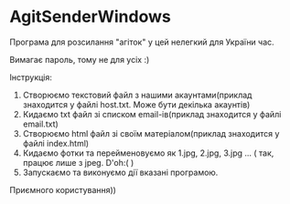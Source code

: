 # AgitSenderWindows
Програма для розсилання "агіток" у цей нелегкий для України час.

Вимагає пароль, тому не для усіх :)

Інструкція:

1) Створюємо текстовий файл з нашими акаунтами(приклад знаходится у файлі host.txt. Може бути декілька акаунтів)
2) Кидаємо txt файл зі списком email-ів(приклад знаходится у файлі email.txt)
3) Створюємо html файл зі своїм матеріалом(приклад знаходится у файлі index.html)
4) Кидаємо фотки та перейменовуємо як 1.jpg, 2.jpg, 3.jpg ... ( так, працює лише з jpeg. D'oh:( )
5) Запускаємо та виконуємо дії вказані програмою.

Приємного користування))
